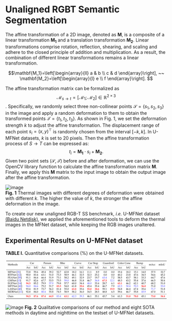 # Unaligned RGBT Semantic Segmentation
The affine transformation of a 2D image, denoted as $\mathbf{M}$, is a composite of a linear transformation $\mathbf{M_1}$ and a translation transformation $\mathbf{M_2}$.
Linear transformations comprise rotation, reflection, shearing, and scaling and adhere to the closed principle of addition and multiplication.
As a result, the combination of different linear transformations remains a linear transformation. 

$$\mathbf{M_1}=\left[\begin{array}{ll}
		a & b \\
		c & d
	\end{array}\right], ~~
	\mathbf{M_2}=\left[\begin{array}{l}
		e \\
		f
	\end{array}\right]. $$

The affine transformation matrix can be formalized as $$\mathcal{M}_{s\rightarrow t} = \left[\mathcal{M}_1;\mathcal{M}_2 \right] \in \mathbb{R}^{2 \times 3}$$.
Specifically, we randomly select three non-collinear points $\mathcal{S}=\lbrace s_1, s_2, s_3 \rbrace$ in the image and apply a random deformation to them to obtain the transformed points $\mathcal{T}=\lbrace t_1, t_2, t_3 \rbrace$.
As shown in Fig. 1, we set the deformation strength $k$ to adjust the affine transformation. The displacement range of each point $s_i = (x, y)^\top$ is randomly chosen from the interval $[-k, k]$. In U-MFNet datasets, $k$ is set to 20 pixels.
Then the affine transformation process of $S \rightarrow T$ can be expressed as:  
$$t_i = \mathbf{M_1} \cdot s_i + \mathbf{M_2}.$$ 
Given two point sets $(\mathcal{S}, \mathcal{T})$ before and after deformation, we can use the OpenCV library function to calculate the affine transformation matrix $\mathbf{M}$.
Finally, we apply this $\mathbf{M}$ matrix to the input image to obtain the output image after the affine transformation.

![image](/Unaligned-RGBT-Semantic-Segmentation/blob/main/deformation.jpg)  
**Fig. 1** Thermal images with different degrees of deformation were obtained with different $k$. The higher the value of $k$, the stronger the affine deformation in the image.

To create our new unaligned RGB-T SS benchmark, _i.e._ U-MFNet dataset [(Baidu Netdisk)](https://pan.baidu.com/s/1GFEOYX7M8D7vP1zqHY0CYA?pwd=vm17), we applied the aforementioned tools to deform the thermal images in the MFNet dataset, while keeping the RGB images unaltered.

## Experimental Results on U-MFNet dataset

**TABLE I.** Quantitative comparisons (%) on the U-MFNet datasets.

![image](/sota.png)  



![image](/res_images.png)
**Fig. 2** Qualitative comparisons of our method and eight SOTA methods in daytime and nighttime on the testset of U-MFNet datasets.
